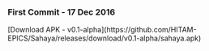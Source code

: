 <div>
<h3><b>First Commit</b> - 17 Dec 2016</h3>
[Download APK - v0.1-alpha](https://github.com/HITAM-EPICS/Sahaya/releases/download/v0.1-alpha/sahaya.apk)
</div>
